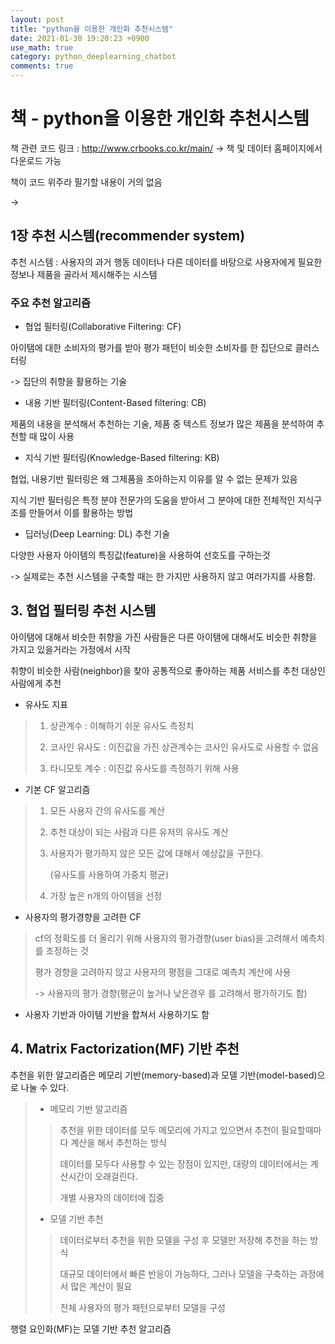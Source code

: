 ```yaml
---
layout: post
title: "python을 이용한 개인화 추천시스템"
date: 2021-01-30 19:20:23 +0900
use_math: true
category: python_deeplearning_chatbot
comments: true
---
```


# 책 - python을 이용한 개인화 추천시스템 <br>

책 관련 코드 링크 : http://www.crbooks.co.kr/main/ -> 책 및 데이터 홈페이지에서 다운로드 가능 

책이 코드 위주라 필기할 내용이 거의 없음 

-> 



## 1장 추천 시스템(recommender system) 



추천 시스템 : 사용자의 과거 행동 데이터나 다른 데이터를 바탕으로 사용자에게 필요한 정보나 제품을 골라서 제시해주는 시스템



### 주요 추천 알고리즘

- 협업 필터링(Collaborative Filtering: CF)

아이탬에 대한 소비자의 평가를 받아 평가 패턴이 비슷한 소비자를 한 집단으로 클러스터링

-> 집단의 취향을 활용하는 기술

- 내용 기반 필터링(Content-Based filtering: CB)

제품의 내용을 분석해서 추천하는 기술, 제품 중 텍스트 정보가 많은 제품을 분석하여 추천할 때 많이 사용

- 지식 기반 필터링(Knowledge-Based filtering: KB)

협업, 내용기반 필터링은 왜 그제품을 조아하는지 이유를 알 수 없는 문제가 있음

지식 기반 필터링은 특정 분야 전문가의 도움을 받아서 그 분야에 대한 전체적인 지식구조를 만들어서 이를 활용하는 방법

- 딥러닝(Deep Learning: DL) 추천 기술

다양한 사용자 아이템의 특징값(feature)을 사용하여 선호도를 구하는것



-> 실제로는 추천 시스템을 구축할 때는 한 가지만 사용하지 않고 여러가지를 사용함.



## 3. 협업 필터링 추천 시스템

아이탬에 대해서 비슷한 취향을 가진 사람들은 다른 아이탬에 대해서도 비슷한 취향을 가지고 있을거라는 가정에서 시작

취향이 비슷한 사람(neighbor)을 찾아 공통적으로 좋아하는 제품 서비스를 추천 대상인 사람에게 추천

- 유사도 지표

> 1. 상관계수 : 이해하기 쉬운 유사도 측정치
>
> 2. 코사인 유사도 : 이진값을 가진 상관계수는 코사인 유사도로 사용할 수 없음
> 3. 타니모토 계수 : 이진값 유사도를 측정하기 위해 사용 

- 기본 CF 알고리즘

> 1. 모든 사용자 간의 유사도를 계산
>
> 2. 추천 대상이 되는 사람과 다른 유저의 유사도 계산
>
> 3. 사용자가 평가하지 않은 모든 값에 대해서 예상값을 구한다.
>
>    (유사도를 사용하여 가중치 평균)
>
> 4. 가장 높은 n개의 아이템을 선정

- 사용자의 평가경향을 고려한 CF

> cf의 정확도를 더 올리기 위해 사용자의 평가경향(user bias)을 고려해서 예측치를 조정하는 것
>
> 평가 경향을 고려하지 않고 사용자의 평점을 그대로 예측치 계산에 사용
>
> -> 사용자의 평가 경향(평균이 높거나 낮은경우 를 고려해서 평가하기도 함)

- 사용자 기반과 아이템 기반을 합쳐서 사용하기도 함



## 4. Matrix Factorization(MF) 기반 추천

추천을 위한 알고리즘은 메모리 기반(memory-based)과 모델 기반(model-based)으로 나눌 수 있다.

> - 메모리 기반 알고리즘
>
> > 추천을 위한 데이터를 모두 메모리에 가지고 있으면서 추천이 필요할때마다 계산을 해서 추천하는 방식
> >
> > 데이터를 모두다 사용할 수 있는 장점이 있지만, 대량의 데이터에서는 계산시간이 오래걸린다.
> >
> > 개별 사용자의 데이터에 집중
>
> - 모델 기반 추천
>
> > 데이터로부터 추천을 위한 모델을 구성 후 모델만 저장해 추천을 하는 방식
> >
> > 대규모 데이터에서 빠른 반응이 가능하다, 그러나 모델을 구축하는 과정에서 많은 계산이 필요
> >
> > 전체 사용자의 평가 패턴으로부터 모델을 구성

행렬 요인화(MF)는 모델 기반 추천 알고리즘